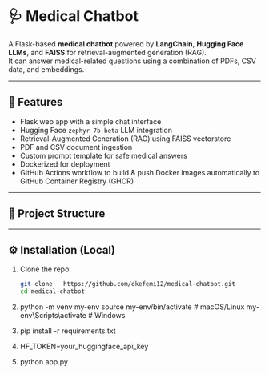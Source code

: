 # 🩺 Medical Chatbot

A Flask-based **medical chatbot** powered by **LangChain**, **Hugging Face LLMs**, and **FAISS** for retrieval-augmented generation (RAG).  
It can answer medical-related questions using a combination of PDFs, CSV data, and embeddings.

---

## 🚀 Features
- Flask web app with a simple chat interface  
- Hugging Face `zephyr-7b-beta` LLM integration  
- Retrieval-Augmented Generation (RAG) using FAISS vectorstore  
- PDF and CSV document ingestion  
- Custom prompt template for safe medical answers  
- Dockerized for deployment  
- GitHub Actions workflow to build & push Docker images automatically to GitHub Container Registry (GHCR)  

---

## 📂 Project Structure


---

## ⚙️ Installation (Local)

1. Clone the repo:
   ```bash
   git clone   https://github.com/okefemi12/medical-chatbot.git
   cd medical-chatbot

2. python -m venv my-env
   source my-env/bin/activate   # macOS/Linux
   my-env\Scripts\activate      # Windows

3. pip install -r requirements.txt
4. HF_TOKEN=your_huggingface_api_key
5. python app.py



